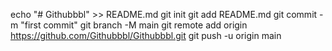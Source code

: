 echo "# Githubbbl" >> README.md
git init
git add README.md
git commit -m "first commit"
git branch -M main
git remote add origin https://github.com/Githubbbl/Githubbbl.git
git push -u origin main
